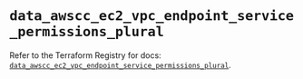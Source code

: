 # `data_awscc_ec2_vpc_endpoint_service_permissions_plural`

Refer to the Terraform Registry for docs: [`data_awscc_ec2_vpc_endpoint_service_permissions_plural`](https://registry.terraform.io/providers/hashicorp/awscc/0.70.0/docs/data-sources/ec2_vpc_endpoint_service_permissions_plural).

